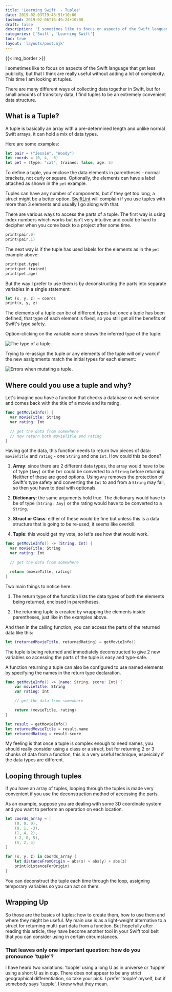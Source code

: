```yaml
---
title: 'Learning Swift  - Tuples'
date: 2019-02-03T19:48:51+10:00
lastmod: 2019-02-06T16:49:24+10:00
draft: false
description: 'I sometimes like to focus on aspects of the Swift language that get less publicity, but that I think are really useful without adding a lot of complexity. This time I am looking at tuples.'
categories: ['Swift', 'Learning Swift']
toc: true
layout: 'layouts/post.njk'
---
```


{{< img_border >}}

I sometimes like to focus on aspects of the Swift language that get less publicity, but that I think are really useful without adding a lot of complexity. This time I am looking at tuples.

There are many different ways of collecting data together in Swift, but for small amounts of transitory data, I find tuples to be an extremely convenient data structure.

<!--more-->

## What is a Tuple?

A tuple is basically an array with a pre-determined length and unlike normal Swift arrays, it can hold a mix of data types.

Here are some examples:

```swift
let pair = ("Jessie", "Woody")
let coords = (0, 4, -6)
let pet = (type: "cat", trained: false, age: 5)
```

To define a tuple, you enclose the data elements in parentheses - normal brackets, not curly or square. Optionally, the elements can have a label attached as shown in the `pet` example.

Tuples can have any number of components, but if they get too long, a struct might be a better option. [SwiftLint][3] will complain if you use tuples with more than 3 elements and usually I go along with that.

There are various ways to access the parts of a tuple. The first way is using index numbers which works but isn't very intuitive and could be hard to decipher when you come back to a project after some time.

```swift
print(pair.0)
print(pair.1)
```

The next way is if the tuple has used labels for the elements as in the `pet` example above:

```swift
print(pet.type)
print(pet.trained)
print(pet.age)
```

But the way I prefer to use them is by deconstructing the parts into separate variables in a single statement:

```swift
let (x, y, z) = coords
print(x, y, z)
```

The elements of a tuple can be of different types but once a tuple has been defined, that type of each element is fixed, so you still get all the benefits of Swift's type safety.

Option-clicking on the variable name shows the inferred type of the tuple:

![The type of a tuple.][1]

Trying to re-assign the tuple or any elements of the tuple will only work if the new assignments match the initial types for each element:

![Errors when mutating a tuple.][2]


## Where could you use a tuple and why?

Let's imagine you have a function that checks a database or web service and comes back with the title of a movie and its rating.

```swift
func getMovieInfo() {
  var movieTitle: String
  var rating: Int

  // get the data from somewhere
  // now return both movieTitle and rating
}
```

Having got the data, this function needs to return two pieces of data: `movieTitle` and `rating` - one `String` and one `Int`. How could this be done?

1. **Array**: since there are 2 different data types, the array would have to be of type `[Any]` or the `Int` could be converted to a `String` before returning. Neither of these are good options. Using `Any` removes the protection of Swift's type safety and converting the `Int` to and from a `String` may fail, so then you have to deal with optionals.

2. **Dictionary**: the same arguments hold true. The dictionary would have to be of type `[String: Any]` or the rating would have to be converted to a `String`.

3. **Struct or Class**: either of these would be fine but unless this is a data structure that is going to be re-used, it seems like overkill.

4. **Tuple**: this would get my vote, so let's see how that would work.

```swift
func getMovieInfo() -> (String, Int) {
  var movieTitle: String
  var rating: Int

  // get the data from somewhere

  return (movieTitle, rating)
}
```

Two main things to notice here:

1. The return type of the function lists the data types of both the elements being returned, enclosed in parentheses.

2. The returning tuple is created by wrapping the elements inside parentheses, just like in the examples above.

And then in the calling function, you can access the parts of the returned data like this:

```swift
let (returnedMovieTitle, returnedRating) = getMovieInfo()
```

The tuple is being returned and immediately deconstructed to give 2 new variables so accessing the parts of the tuple is easy and type-safe.

A function returning a tuple can also be configured to use named elements by specifying the names in the return type declaration.

```swift
func getMovieInfo() -> (name: String, score: Int) {
    var movieTitle: String
    var rating: Int

    // get the data from somewhere

    return (movieTitle, rating)
}

let result = getMovieInfo()
let returnedMovieTitle = result.name
let returnedRating = result.score
```

My feeling is that once a tuple is complex enough to need names, you should really consider using a class or a struct, but for returning 2 or 3 chunks of data from a function, this is a very useful technique, espeicialy if the data types are different.

## Looping through tuples

If you have an array of tuples, looping through the tuples is made very convenient if you use the deconstruction method of accessing the parts.

As an example, suppose you are dealing with some 3D coordinate system and you want to perform an operation on each location.

```swift
let coords_array = [
    (0, 0, 0),
    (0, 1, -3),
    (1, 4, 2),
    (-2, 0, 5),
    (5, 2, 4)
]

for (x, y, z) in coords_array {
    let distanceFromOrigin = abs(x) + abs(y) + abs(z)
    print(distanceForOrigin)
}
```

You can deconstruct the tuple each time through the loop, assigning temporary variables so you can act on them.

## Wrapping Up

So those are the basics of tuples: how to create them, how to use them and where they might be useful. My main use is as a light-weight alternative to a struct for returning multi-part data from a function. But hopefully after reading this article, they have become another tool in your Swift tool belt that you can consider using in certain circumstances.

### That leaves only one important question: how do you pronounce 'tuple'?

I have heard two variations: 'toople' using a long U as in universe or 'tupple' using a short U as in cup. There does not appear to be any strict geographical differentiation, so take your pick. I prefer 'toople' myself, but if somebody says 'tupple', I know what they mean.

[1]: /images/2019/Tuple_type.png
[2]: /images/2019/Tuple_errors.png
[3]: https://github.com/realm/SwiftLint